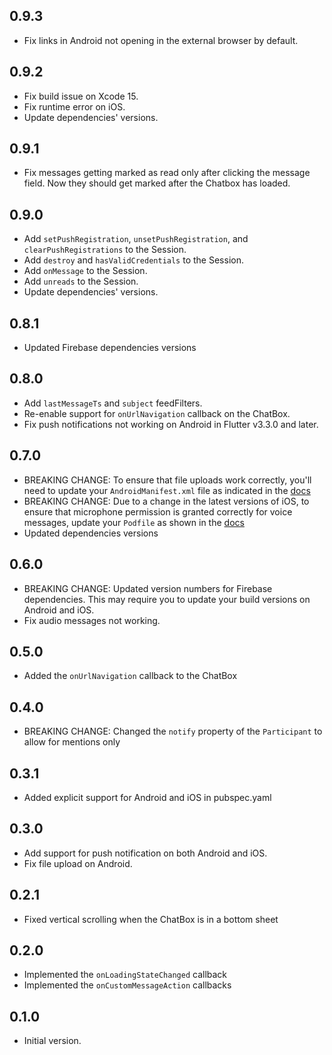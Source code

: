 ## 0.9.3

- Fix links in Android not opening in the external browser by default.

## 0.9.2

- Fix build issue on Xcode 15.
- Fix runtime error on iOS.
- Update dependencies' versions.

## 0.9.1

- Fix messages getting marked as read only after clicking the message field.
  Now they should get marked after the Chatbox has loaded.

## 0.9.0

- Add `setPushRegistration`, `unsetPushRegistration`, and `clearPushRegistrations` to the Session.
- Add `destroy` and `hasValidCredentials` to the Session.
- Add `onMessage` to the Session.
- Add `unreads` to the Session.
- Update dependencies' versions.

## 0.8.1

- Updated Firebase dependencies versions

## 0.8.0

- Add `lastMessageTs` and `subject` feedFilters.
- Re-enable support for `onUrlNavigation` callback on the ChatBox.
- Fix push notifications not working on Android in Flutter v3.3.0 and later.

## 0.7.0

- BREAKING CHANGE: To ensure that file uploads work correctly, you'll need to update your
  `AndroidManifest.xml` file as indicated in the [docs](https://talkjs.com/docs/Features/Customizations/File_Sharing/#enabling-file-upload-on-flutter)
- BREAKING CHANGE: Due to a change in the latest versions of iOS, to ensure that microphone
  permission is granted correctly for voice messages, update your `Podfile` as shown in
  the [docs](https://talkjs.com/docs/Features/Customizations/Voice_Messages/#ios)
- Updated dependencies versions

## 0.6.0

- BREAKING CHANGE: Updated version numbers for Firebase dependencies. This may require you to update
  your build versions on Android and iOS.
- Fix audio messages not working.

## 0.5.0

- Added the `onUrlNavigation` callback to the ChatBox

## 0.4.0

- BREAKING CHANGE: Changed the `notify` property of the `Participant` to allow for mentions only

## 0.3.1

- Added explicit support for Android and iOS in pubspec.yaml

## 0.3.0

- Add support for push notification on both Android and iOS.
- Fix file upload on Android.

## 0.2.1

- Fixed vertical scrolling when the ChatBox is in a bottom sheet

## 0.2.0

- Implemented the `onLoadingStateChanged` callback
- Implemented the `onCustomMessageAction` callbacks

## 0.1.0

- Initial version.
